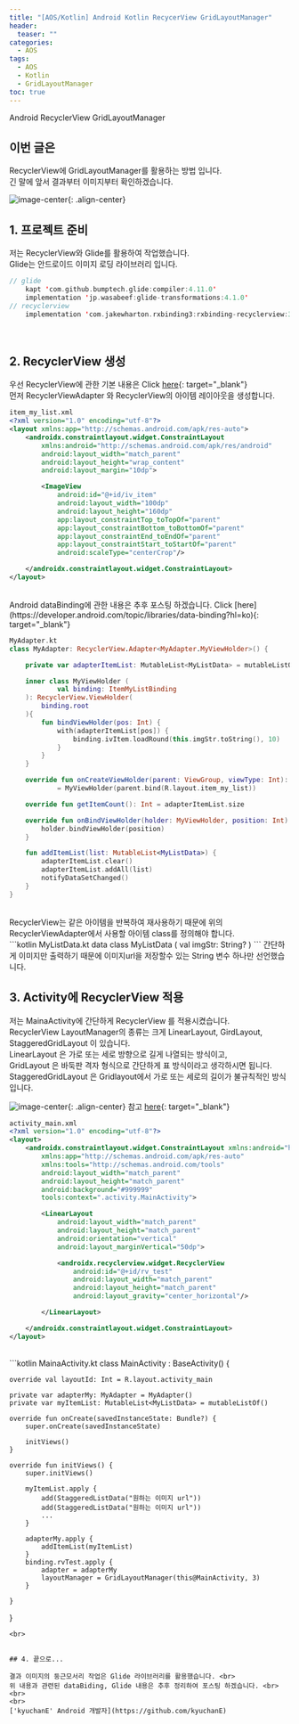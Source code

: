 ```yaml
---
title: "[AOS/Kotlin] Android Kotlin RecycerView GridLayoutManager"
header:
  teaser: ""
categories:
  - AOS
tags:
  - AOS
  - Kotlin
  - GridLayoutManager
toc: true
---
```


Android RecyclerView GridLayoutManager

## 이번 글은
RecyclerView에 GridLayoutManager를 활용하는 방법 입니다.<br>
긴 말에 앞서 결과부터 이미지부터 확인하겠습니다.

![image-center](/assets/images/chan9u/210110/android_gridlayout.jpeg){: .align-center}




## 1. 프로젝트 준비

저는 RecyclerView와 Glide를 활용하여 작업했습니다.<br>
Glide는 안드로이드 이미지 로딩 라이브러리 입니다.<br>

```kotlin
// glide
    kapt 'com.github.bumptech.glide:compiler:4.11.0'
    implementation 'jp.wasabeef:glide-transformations:4.1.0'
// recyclerview
    implementation 'com.jakewharton.rxbinding3:rxbinding-recyclerview:3.1.0'

```

<br>

## 2. RecyclerView 생성

우선 RecyclerView에 관한 기본 내용은 Click [here](https://developer.android.com/guide/topics/ui/layout/recyclerview?hl=ko){: target="_blank"}
<br>
먼저 RecyclerViewAdapter 와 RecyclerView의 아이템 레이아웃을 생성합니다.<br>

```xml
item_my_list.xml
<?xml version="1.0" encoding="utf-8"?>
<layout xmlns:app="http://schemas.android.com/apk/res-auto">
    <androidx.constraintlayout.widget.ConstraintLayout
        xmlns:android="http://schemas.android.com/apk/res/android"
        android:layout_width="match_parent"
        android:layout_height="wrap_content"
        android:layout_margin="10dp">

        <ImageView
            android:id="@+id/iv_item"
            android:layout_width="100dp"
            android:layout_height="160dp"
            app:layout_constraintTop_toTopOf="parent"
            app:layout_constraintBottom_toBottomOf="parent"
            app:layout_constraintEnd_toEndOf="parent"
            app:layout_constraintStart_toStartOf="parent"
            android:scaleType="centerCrop"/>

    </androidx.constraintlayout.widget.ConstraintLayout>
</layout>
```
<br>
<layout 태그가 들어간 이유는 dataBinding을 사용했기 때문입니다.<br>
Android dataBinding에 관한 내용은 추후 포스팅 하겠습니다.   Click [here](https://developer.android.com/topic/libraries/data-binding?hl=ko){: target="_blank"}
<br>

```kotlin
MyAdapter.kt
class MyAdapter: RecyclerView.Adapter<MyAdapter.MyViewHolder>() {

    private var adapterItemList: MutableList<MyListData> = mutableListOf()

    inner class MyViewHolder (
            val binding: ItemMyListBinding
    ): RecyclerView.ViewHolder(
        binding.root
    ){
        fun bindViewHolder(pos: Int) {
            with(adapterItemList[pos]) {
                binding.ivItem.loadRound(this.imgStr.toString(), 10)
            }
        }
    }

    override fun onCreateViewHolder(parent: ViewGroup, viewType: Int): MyViewHolder
            = MyViewHolder(parent.bind(R.layout.item_my_list))

    override fun getItemCount(): Int = adapterItemList.size

    override fun onBindViewHolder(holder: MyViewHolder, position: Int) {
        holder.bindViewHolder(position)
    }

    fun addItemList(list: MutableList<MyListData>) {
        adapterItemList.clear()
        adapterItemList.addAll(list)
        notifyDataSetChanged()
    }
}
```
<br>
RecyclerView는 같은 아이템을 반복하여 재사용하기 때문에 위의 RecyclerViewAdapter에서 사용할 아이템 class를 정의해야 합니다.
<br>
```kotlin
MyListData.kt
data class MyListData (
    val imgStr: String?
)
```
간단하게 이미지만 출력하기 때문에 이미지url을 저장할수 있는 String 변수 하나만 선언했습니다.<br>


## 3. Activity에 RecyclerView 적용

저는 MainaActivity에 간단하게 RecyclerView 를 적용시켰습니다. <br>
RecyclerView LayoutManager의 종류는 크게 LinearLayout, GirdLayout, StaggeredGridLayout 이 있습니다. <br>
LinearLayout 은 가로 또는 세로 방향으로 길게 나열되는 방식이고, <br>
GridLayout 은 바둑판 격자 형식으로 간단하게 표 방식이라고 생각하시면 됩니다. <br>
StaggeredGridLayout 은 Gridlayout에서 가로 또는 세로의 길이가 불규칙적인 방식입니다. <br>

![image-center](/assets/images/chan9u/210110/android_layoutmanager.png){: .align-center}
참고 [here](https://androidride.com/recyclerview-android-simple-tutorial-listview-checkbox-example/){: target="_blank"}
<br>

```xml
activity_main.xml
<?xml version="1.0" encoding="utf-8"?>
<layout>
    <androidx.constraintlayout.widget.ConstraintLayout xmlns:android="http://schemas.android.com/apk/res/android"
        xmlns:app="http://schemas.android.com/apk/res-auto"
        xmlns:tools="http://schemas.android.com/tools"
        android:layout_width="match_parent"
        android:layout_height="match_parent"
        android:background="#999999"
        tools:context=".activity.MainActivity">

        <LinearLayout
            android:layout_width="match_parent"
            android:layout_height="match_parent"
            android:orientation="vertical"
            android:layout_marginVertical="50dp">

            <androidx.recyclerview.widget.RecyclerView
                android:id="@+id/rv_test"
                android:layout_width="match_parent"
                android:layout_height="match_parent"
                android:layout_gravity="center_horizontal"/>

        </LinearLayout>

    </androidx.constraintlayout.widget.ConstraintLayout>
</layout>
```
<br>
```kotlin
MainaActivity.kt
class MainActivity : BaseActivity<ActivityMainBinding>() {

    override val layoutId: Int = R.layout.activity_main

    private var adapterMy: MyAdapter = MyAdapter()
    private var myItemList: MutableList<MyListData> = mutableListOf()

    override fun onCreate(savedInstanceState: Bundle?) {
        super.onCreate(savedInstanceState)

        initViews()
    }

    override fun initViews() {
        super.initViews()

        myItemList.apply {
            add(StaggeredListData("원하는 이미지 url"))
            add(StaggeredListData("원하는 이미지 url"))
            ...
        }

        adapterMy.apply {
            addItemList(myItemList)
        }
        binding.rvTest.apply {
            adapter = adapterMy
            layoutManager = GridLayoutManager(this@MainActivity, 3)
        }

    }

}
```
<br>


## 4. 끝으로...

결과 이미지의 둥근모서리 작업은 Glide 라이브러리를 활용했습니다. <br>
위 내용과 관련된 dataBiding, Glide 내용은 추후 정리하여 포스팅 하겠습니다. <br>
<br>
<br>
['kyuchanE' Android 개발자](https://github.com/kyuchanE)
